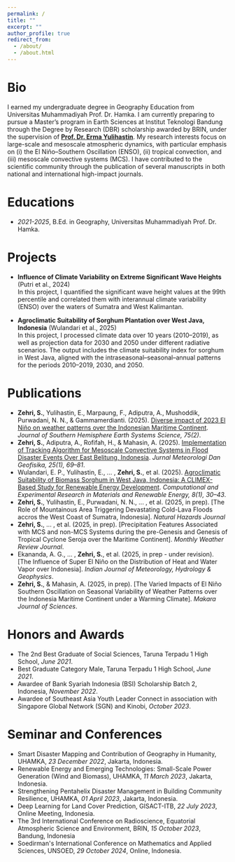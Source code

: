 ```yaml
---
permalink: /
title: ""
excerpt: ""
author_profile: true
redirect_from: 
  - /about/
  - /about.html
---
```


# Bio
I earned my undergraduate degree in Geography Education from Universitas Muhammadiyah Prof. Dr. Hamka. I am currently preparing to pursue a Master’s program in Earth Sciences at Institut Teknologi Bandung through the Degree by Research (DBR) scholarship awarded by BRIN, under the supervision of [**Prof. Dr. Erma Yulihastin**](https://scholar.google.com/citations?user=sSOYsccAAAAJ&hl=en&oi=sra). My research interests focus on large-scale and mesoscale atmospheric dynamics, with particular emphasis on (i) the El Niño–Southern Oscillation (ENSO), (ii) tropical convection, and (iii) mesoscale convective systems (MCS). I have contributed to the scientific community through the publication of several manuscripts in both national and international high-impact journals. 

# Educations
- *2021-2025*, B.Ed. in Geography, Universitas Muhammadiyah Prof. Dr. Hamka.

# Projects 
- **Influence of Climate Variability on Extreme Significant Wave Heights** (Putri et al., 2024)  
  In this project, I quantified the significant wave height values at the 99th percentile and correlated them 
  with interannual climate variability (ENSO) over the waters of Sumatra and West Kalimantan.

- **Agroclimatic Suitability of Sorghum Plantation over West Java, Indonesia** (Wulandari et al., 2025)  
  In this project, I processed climate data over 10 years (2010–2019), as well as projection data for 2030 and 
  2050 under different radiative scenarios. The output includes the climate suitability index for sorghum in 
  West Java, aligned with the intraseasonal–seasonal–annual patterns for the periods 2010–2019, 2030, and 2050.
  
# Publications
- **Zehri, S.**, Yulihastin, E., Marpaung, F., Adiputra, A., Mushoddik, Purwadani, N. N., & Gammamerdianti. (2025). [Diverse impact of 2023 El Niño on weather patterns over the Indonesian Maritime Continent](https://doi.org/10.1071/ES25005). *Journal of Southern Hemisphere Earth Systems Science, 75(2)*.
- **Zehri, S.**, Adiputra, A., Rofifah, H., & Mahasin, A. (2025). [Implementation of Tracking Algorithm for Mesoscale Convective Systems in Flood Disaster Events Over East Belitung, Indonesia](https://doi.org/10.31172/jmg.v25i1.1075). *Jurnal Meteorologi Dan Geofisika, 25(1), 69–81*.
- Wulandari, E. P., Yulihastin, E., ... , **Zehri, S.**, et al. (2025). [Agroclimatic Suitability of Biomass Sorghum in West Java, Indonesia: A CLIMEX-Based Study for Renewable Energy Development](https://doi.org/10.19184/cerimre.v8i1.53696). *Computational and Experimental Research in Materials and Renewable Energy, 8(1), 30–43*.
- **Zehri, S.**, Yulihastin, E., Purwadani, N. N., ... , et al. (2025, in prep). [The Role of Mountainous Area Triggering Devastating Cold-Lava Floods accros the West Coast of Sumatra, Indonesia]. *Natural Hazards Journal*
- **Zehri, S.**, ... , et al. (2025, in prep). [Precipitation Features Associated with MCS and non-MCS Systems during the pre-Genesis and Genesis of Tropical Cyclone Seroja over the Maritime Continent]. *Monthly Weather Review Journal*.
- Ekananda, A. G., ... , **Zehri, S.**, et al. (2025, in prep - under revision). [The Influence of Super El Niño on the Distribution of Heat and Water Vapor over Indonesia]. *Indian Journal of Meteorology, Hydrology & Geophysics*.
- **Zehri, S.**, & Mahasin, A. (2025, in prep). [The Varied Impacts of El Niño Southern Oscillation on Seasonal Variability of Weather Patterns over the Indonesia Maritime Continent under a Warming Climate]. *Makara Journal of Sciences*.

# Honors and Awards
- The 2nd Best Graduate of Social Sciences, Taruna Terpadu 1 High School, *June 2021*.
- Best Graduate Category Male, Taruna Terpadu 1 High School, *June 2021*.
- Awardee of Bank Syariah Indonesia (BSI) Scholarship Batch 2, Indonesia, *November 2022*.
- Awardee of Southeast Asia Youth Leader Connect in association with Singapore Global Network (SGN) and Kinobi, *October 2023*.

# Seminar and Conferences
- Smart Disaster Mapping and Contribution of Geography in Humanity, UHAMKA, *23 December 2022*, Jakarta, Indonesia.
- Renewable Energy and Emerging Technologies: Small-Scale Power Generation (Wind and Biomass), UHAMKA, *11 March 2023*, Jakarta, Indonesia.
- Strengthening Pentahelix Disaster Management in Building Community Resilience, UHAMKA, *01 April 2023*, Jakarta, Indonesia.
- Deep Learning for Land Cover Prediction, GISACT-ITB, *22 July 2023*, Online Meeting, Indonesia.
- The 3rd International Conference on Radioscience, Equatorial Atmospheric Science and Environment, BRIN, *15 October 2023*, Bandung, Indonesia
- Soedirman's International Conference on Mathematics and Applied Sciences, UNSOED, *29 October 2024*, Online, Indonesia.
